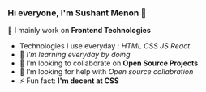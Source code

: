 ### Hi everyone, I'm Sushant Menon 👋


🔭 I mainly work on **Frontend Technologies**
- Technologies I use everyday : *HTML CSS JS React*
- 🌱 *I’m learning everyday by doing*
- 👯 I’m looking to collaborate on **Open Source Projects**
- 🤔 I’m looking for help with *Open source collabration*
- ⚡ Fun fact: **I'm decent at CSS**
